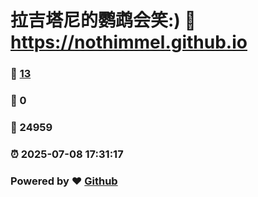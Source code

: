 # 拉吉塔尼的鹦鹉会笑:) :link: https://nothimmel.github.io 
### :page_facing_up: [13](https://nothimmel.github.io/tag.html) 
### :speech_balloon: 0 
### :hibiscus: 24959 
### :alarm_clock: 2025-07-08 17:31:17 
### Powered by :heart: [Github](https://github.com/NotHimmel/NotHimmel.github.io)
